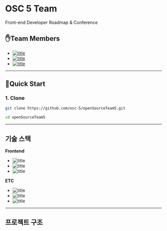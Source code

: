 # OSC 5 Team

Front-end Developer Roadmap & Conference

## ✋Team Members
- [![title](https://img.shields.io/badge/DEVLOPER-윤상은-123456)](https://github.com/Zzangeun)
- [![title](https://img.shields.io/badge/DEVLOPER-박남규-123456)](https://github.com/choibumsu)
- [![title](https://img.shields.io/badge/DEVLOPER-노기진-123456)](https://github.com/codingmoster)

------
## 🧞Quick Start

### 1. Clone
```bash
git clone https://github.com/osc-5/openSourceTeam5.git

cd openSourceTeam5
```
------

## 기술 스택

**Frontend**
- ![title](https://img.shields.io/badge/-HTML5-E34F26?&logo=html5&logoColor=white)
- ![title](https://img.shields.io/badge/-CSS-CC6699?&logo=Sass&logoColor=white)
- ![title](https://img.shields.io/badge/-Vanila_javascript-EDD63F?&logo=javascript&logoColor=white)

**ETC**
- ![title](https://img.shields.io/badge/-EC2-FF9900?&logo=Amazon-AWS&logoColor=white)
- ![title](https://img.shields.io/badge/-Github-181717?&logo=Github&logoColor=white)
- ![title](https://img.shields.io/badge/-Goole_Meet-E34F26?&logo=Google&logoColor=white)


------

## 프로젝트 구조

```
```
